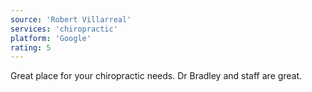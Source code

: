 ```yaml
---
source: 'Robert Villarreal'
services: 'chiropractic'
platform: 'Google'
rating: 5
---
```


Great place for your chiropractic needs. Dr Bradley and staff are great.

